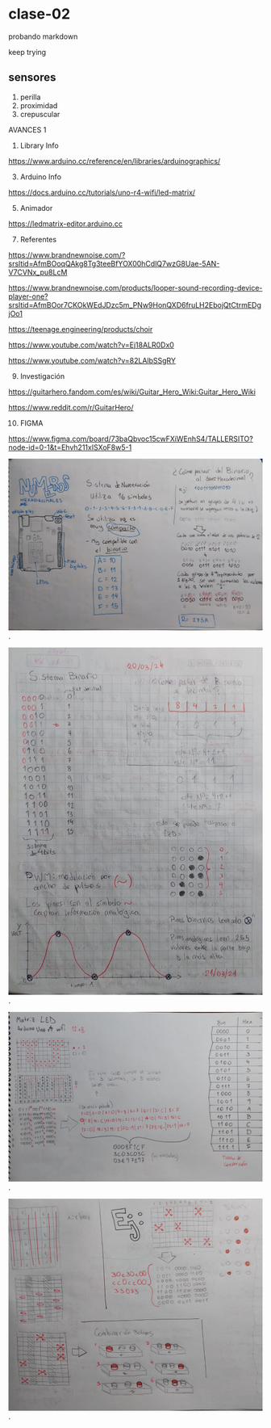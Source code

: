 # clase-02
probando markdown

keep trying

## sensores

1. perilla
1. proximidad
1. crepuscular


AVANCES 1

1. Library Info
   
https://www.arduino.cc/reference/en/libraries/arduinographics/

3. Arduino Info
 
https://docs.arduino.cc/tutorials/uno-r4-wifi/led-matrix/

5. Animador
   
https://ledmatrix-editor.arduino.cc

7. Referentes
   
https://www.brandnewnoise.com/?srsltid=AfmBOoqQAkg8Tg3teeBfYOX00hCdlQ7wzG8Uae-5AN-V7CVNx_pu8LcM

https://www.brandnewnoise.com/products/looper-sound-recording-device-player-one?srsltid=AfmBOor7CKOkWEdJDzc5m_PNw9HonQXD6fruLH2EbojQtCtrmEDgjOo1

https://teenage.engineering/products/choir

https://www.youtube.com/watch?v=Ej18ALR0Dx0

https://www.youtube.com/watch?v=82LAlbSSgRY

9. Investigación
    
https://guitarhero.fandom.com/es/wiki/Guitar_Hero_Wiki:Guitar_Hero_Wiki

https://www.reddit.com/r/GuitarHero/

10. FIGMA

https://www.figma.com/board/73baQbvoc15cwFXiWEnhS4/TALLERSITO?node-id=0-1&t=Ehvh211xISXoF8w5-1


![texto](./apunteHexaTux.jpg).

![texto](./hexaTux4.jpg).

![texto](./apunteHexaTux2.jpg).

![texto](./apunteHexaTux3.jpg).
